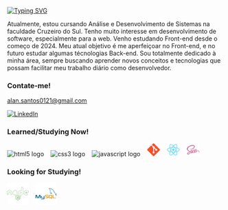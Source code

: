 

[![Typing SVG](https://readme-typing-svg.demolab.com?font=Fira+Code&weight=600&size=25&pause=1000&color=FFFF00&random=false&width=500&height=40&lines=Olá,+eu+sou+o+Alan+Oliveira!+)](https://git.io/typing-svg)

<p align="left">
  Atualmente, estou cursando Análise e Desenvolvimento de Sistemas na faculdade Cruzeiro do Sul. Tenho muito interesse em desenvolvimento de software, 
  especialmente para a web. Venho estudando Front-end desde o começo de 2024. Meu atual objetivo é me aperfeiçoar no Front-end, e no futuro estudar algumas 
  técnologias Back-end. Sou totalmente dedicado à minha área, sempre buscando aprender novos conceitos e tecnologias que possam facilitar meu 
  trabalho diário como desenvolvedor.
</p>

<h3 align="left">Contate-me!</h3>

alan.santos0121@gmail.com

[![LinkedIn](https://img.shields.io/badge/-LinkedIn-000?style=for-the-badge&logo=linkedin&logoColor=0000CD&color:FFF)](https://www.linkedin.com/in/alan-oliveira-60642a2b9/)

<h3 align="left">Learned/Studying Now!</h3>
<div align="left">
  <img src="https://cdn.jsdelivr.net/gh/devicons/devicon/icons/html5/html5-original.svg" height="30" alt="html5 logo"  />
  <img width="8" />
  <img src="https://cdn.jsdelivr.net/gh/devicons/devicon/icons/css3/css3-original.svg" height="30" alt="css3 logo"  />
  <img width="8" />
  <img src="https://cdn.jsdelivr.net/gh/devicons/devicon/icons/javascript/javascript-plain.svg" height="30" alt="javascript logo"  />
  <img width="8" />
  <img src="https://github.com/devicons/devicon/blob/v2.16.0/icons/git/git-plain.svg" height="30" alt="git logo"  />
  <img width="8" /> 
  <img src="https://github.com/devicons/devicon/blob/v2.16.0/icons/react/react-original.svg" height="30" alt="react logo"  />
  <img width="8" /> 
  <img src="https://github.com/devicons/devicon/blob/v2.16.0/icons/sass/sass-original.svg" height="30" alt="tailwind logo"  />
  <img width="8" />
</div>
<h3 align="left">Looking for Studying!</h3>
<div align="left">
  <img src= "https://github.com/devicons/devicon/blob/v2.16.0/icons/nodejs/nodejs-line-wordmark.svg" height="50" alt="NodeJS logo" />
  <img width="8" />
  <img src= "https://github.com/devicons/devicon/blob/v2.16.0/icons/mysql/mysql-original-wordmark.svg" height="50" alt="NodeJS logo" />
  <img width="8" />
  
</div>
